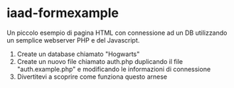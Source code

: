 # iaad-formexample
Un piccolo esempio di pagina HTML con connessione ad un DB utilizzando un semplice webserver PHP e del Javascript.

1. Create un database chiamato "Hogwarts"
2. Create un nuovo file chiamato auth.php duplicando il file "auth.example.php" e modificando le informazioni di connessione
3. Divertitevi a scoprire come funziona questo arnese
